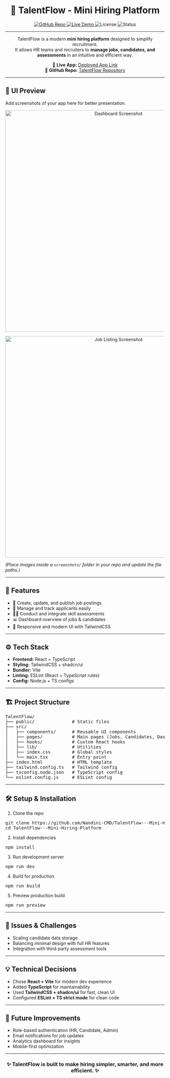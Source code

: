 <h1 align="center">🌟 TalentFlow - Mini Hiring Platform</h1>

<p align="center">
  <a href="https://github.com/Nandini-CMD/TalentFlow---Mini-Hiring-Platform/tree/main">
    <img src="https://img.shields.io/badge/GitHub-TalentFlow-blue?logo=github" alt="GitHub Repo">
  </a>
  <a href="https://assessment-ace-kit-6ai1.vercel.app/">
    <img src="https://img.shields.io/badge/Live_App-Vercel-success?logo=vercel" alt="Live Demo">
  </a>
  <img src="https://img.shields.io/badge/License-MIT-green" alt="License">
  <img src="https://img.shields.io/badge/Status-Active-brightgreen" alt="Status">
</p>

---

<p align="center">
TalentFlow is a modern <b>mini hiring platform</b> designed to simplify recruitment.<br>
It allows HR teams and recruiters to <b>manage jobs, candidates, and assessments</b> in an intuitive and efficient way.
</p>

<p align="center">
🔗 <b>Live App:</b> <a href="https://assessment-ace-kit-6ai1.vercel.app/">Deployed App Link</a><br>
📂 <b>GitHub Repo:</b> <a href="https://github.com/Nandini-CMD/TalentFlow---Mini-Hiring-Platform/tree/main">TalentFlow Repository</a>
</p>

---

<h2>🎨 UI Preview</h2>

<p>Add screenshots of your app here for better presentation.</p>

<p align="center">
  <img src="screenshots/dashboard.png" alt="Dashboard Screenshot" width="700">
</p>

<p align="center">
  <img src="screenshots/job-listing.png" alt="Job Listing Screenshot" width="700">
</p>

<p><i>(Place images inside a <code>screenshots/</code> folder in your repo and update the file paths.)</i></p>

---

<h2>🚀 Features</h2>
<ul>
  <li>📝 Create, update, and publish job postings</li>
  <li>👥 Manage and track applicants easily</li>
  <li>🧑‍💻 Conduct and integrate skill assessments</li>
  <li>📊 Dashboard overview of jobs & candidates</li>
  <li>🎨 Responsive and modern UI with TailwindCSS</li>
</ul>

---

<h2>⚙️ Tech Stack</h2>
<ul>
  <li><b>Frontend:</b> React + TypeScript</li>
  <li><b>Styling:</b> TailwindCSS + shadcn/ui</li>
  <li><b>Bundler:</b> Vite</li>
  <li><b>Linting:</b> ESLint (React + TypeScript rules)</li>
  <li><b>Config:</b> Node.js + TS configs</li>
</ul>

---

<h2>🏗️ Project Structure</h2>

<pre>
TalentFlow/
├── public/              # Static files
├── src/
│   ├── components/      # Reusable UI components
│   ├── pages/           # Main pages (Jobs, Candidates, Dashboard)
│   ├── hooks/           # Custom React hooks
│   ├── lib/             # Utilities
│   ├── index.css        # Global styles
│   └── main.tsx         # Entry point
├── index.html           # HTML template
├── tailwind.config.ts   # Tailwind config
├── tsconfig.node.json   # TypeScript config
└── eslint.config.js     # ESLint config
</pre>

---

<h2>🛠️ Setup & Installation</h2>

<ol>
  <li>Clone the repo</li>
</ol>

<pre>
git clone https://github.com/Nandini-CMD/TalentFlow---Mini-Hiring-Platform.git
cd TalentFlow---Mini-Hiring-Platform
</pre>

<ol start="2">
  <li>Install dependencies</li>
</ol>

<pre>
npm install
</pre>

<ol start="3">
  <li>Run development server</li>
</ol>

<pre>
npm run dev
</pre>

<ol start="4">
  <li>Build for production</li>
</ol>

<pre>
npm run build
</pre>

<ol start="5">
  <li>Preview production build</li>
</ol>

<pre>
npm run preview
</pre>

---

<h2>🤔 Issues & Challenges</h2>
<ul>
  <li>Scaling candidate data storage</li>
  <li>Balancing minimal design with full HR features</li>
  <li>Integration with third-party assessment tools</li>
</ul>

---

<h2>💡 Technical Decisions</h2>
<ul>
  <li>Chose <b>React + Vite</b> for modern dev experience</li>
  <li>Added <b>TypeScript</b> for maintainability</li>
  <li>Used <b>TailwindCSS + shadcn/ui</b> for fast, clean UI</li>
  <li>Configured <b>ESLint + TS strict mode</b> for clean code</li>
</ul>

---

<h2>📌 Future Improvements</h2>
<ul>
  <li>Role-based authentication (HR, Candidate, Admin)</li>
  <li>Email notifications for job updates</li>
  <li>Analytics dashboard for insights</li>
  <li>Mobile-first optimization</li>
</ul>

---

<h3 align="center">✨ TalentFlow is built to make hiring simpler, smarter, and more efficient. ✨</h3>
